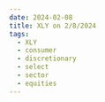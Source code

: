```yaml
---
date: 2024-02-08
title: XLY on 2/8/2024
tags: 
  - XLY
  - consumer
  - discretionary
  - select
  - sector
  - equities
---
```

<div class="post">
<snapshot-grid 
    :reports="['2024/02/07/CTA/XLY', '2024/02/08/CTA/XLY', '2024/02/08/MTP/XLY']"
    chart="2024/02/08/Chart/XLY"
/>
<p>

</p>
<p>

</p>
</div>